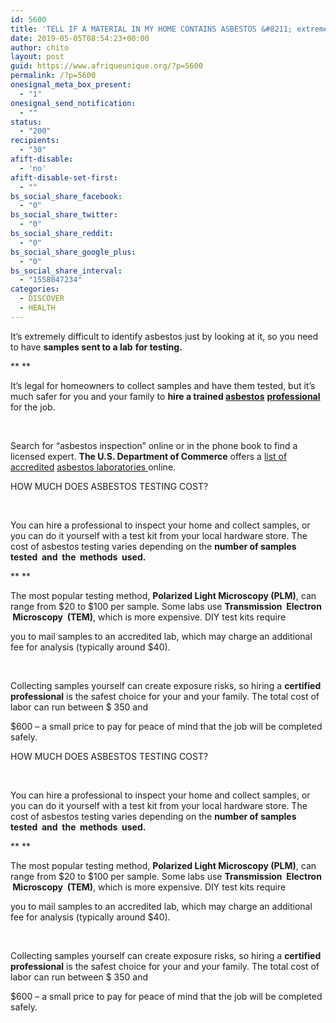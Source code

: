 ```yaml
---
id: 5600
title: 'TELL IF A MATERIAL IN MY HOME CONTAINS ASBESTOS &#8211; extremely difficult to identify'
date: 2019-05-05T08:54:23+00:00
author: chito
layout: post
guid: https://www.afriqueunique.org/?p=5600
permalink: /?p=5600
onesignal_meta_box_present:
  - "1"
onesignal_send_notification:
  - ""
status:
  - "200"
recipients:
  - "30"
afift-disable:
  - 'no'
afift-disable-set-first:
  - ""
bs_social_share_facebook:
  - "0"
bs_social_share_twitter:
  - "0"
bs_social_share_reddit:
  - "0"
bs_social_share_google_plus:
  - "0"
bs_social_share_interval:
  - "1558047234"
categories:
  - DISCOVER
  - HEALTH
---
```

It’s extremely difficult to identify asbestos just by looking at it, so you need to have **samples sent to a lab** **for testing.**

** **

It’s legal for homeowners to collect samples and have them tested, but it’s much safer for you and your family to **hire a trained [asbestos](https://www.afriqueunique.org/what-is-asbestos-find-more-in-depth-information-about-asbestos/)** **[professional](https://www.afriqueunique.org/what-is-asbestos-find-more-in-depth-information-about-asbestos/)** for the job.

&nbsp;

Search for “asbestos inspection” online or in the phone book to find a licensed expert. **The U.S. Department of Commerce** offers a <u>list of accredited</u> <u>asbestos laboratories </u>online.

HOW MUCH DOES ASBESTOS TESTING COST?

&nbsp;

You can hire a professional to inspect your home and collect samples, or you can do it yourself with a test kit from your local hardware store. The cost of asbestos testing varies depending on the **number of samples tested  and  the  methods  used.**

** **

The most popular testing method, **Polarized Light Microscopy (PLM)**, can range from $20 to $100 per sample. Some labs use **Transmission  Electron  Microscopy  (TEM)**, which is more expensive. DIY test kits require

you to mail samples to an accredited lab, which may charge an additional fee for analysis (typically around $40).

&nbsp;

Collecting samples yourself can create exposure risks, so hiring a **certified professional** is the safest choice for your and your family. The total cost of labor can run between $ 350 and

$600 &#8211; a small price to pay for peace of mind that the job will be completed safely.

HOW MUCH DOES ASBESTOS TESTING COST?

&nbsp;

You can hire a professional to inspect your home and collect samples, or you can do it yourself with a test kit from your local hardware store. The cost of asbestos testing varies depending on the **number of samples tested  and  the  methods  used.**

** **

The most popular testing method, **Polarized Light Microscopy (PLM)**, can range from $20 to $100 per sample. Some labs use **Transmission  Electron  Microscopy  (TEM)**, which is more expensive. DIY test kits require

you to mail samples to an accredited lab, which may charge an additional fee for analysis (typically around $40).

&nbsp;

Collecting samples yourself can create exposure risks, so hiring a **certified professional** is the safest choice for your and your family. The total cost of labor can run between $ 350 and

$600 &#8211; a small price to pay for peace of mind that the job will be completed safely.